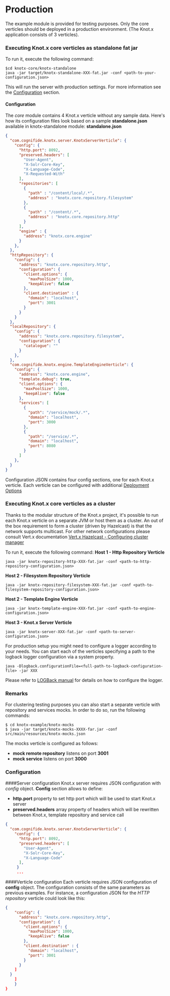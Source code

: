 # Production

The example module is provided for testing purposes. Only the core verticles should be deployed in a production environment. (The Knot.x application consists of 3 verticles).

### Executing Knot.x core verticles as standalone fat jar

To run it, execute the following command:
```
$cd knotx-core/knotx-standalone
java -jar target/knotx-standalone-XXX-fat.jar -conf <path-to-your-configuration.json>
```

This will run the server with production settings. For more information see the [Configuration](#configuration-1) section.

#### Configuration

The *core* module contains 4 Knot.x verticle without any sample data. Here's how its configuration files look based on a sample **standalone.json** available in knotx-standalone module:
**standalone.json**
```json
{
  "com.cognifide.knotx.server.KnotxServerVerticle": {
    "config": {
      "http.port": 8092,
      "preserved.headers": [
        "User-Agent",
        "X-Solr-Core-Key",
        "X-Language-Code",
        "X-Requested-With"
      ],
      "repositories": [
        {
          "path" : "/content/local/.*",
          "address" : "knotx.core.repository.filesystem"
        },
        {
          "path" : "/content/.*",
          "address" : "knotx.core.repository.http"
        }
      ],
      "engine" : {
        "address": "knotx.core.engine"
      }
    },
  },
  "httpRepository": {
    "config": {
      "address": "knotx.core.repository.http",
      "configuration": {
        "client.options": {
          "maxPoolSize": 1000,
          "keepAlive": false
        },
        "client.destination" : {
          "domain": "localhost",
          "port": 3001
        }
      }
    }
  },
  "localRepository": {
    "config": {
      "address": "knotx.core.repository.filesystem",
      "configuration": {
        "catalogue": ""
      }
    },
  },
  "com.cognifide.knotx.engine.TemplateEngineVerticle": {
    "config": {
      "address": "knotx.core.engine",
      "template.debug": true,
      "client.options": {
        "maxPoolSize": 1000,
        "keepAlive": false
      },
      "services": [
        {
          "path": "/service/mock/.*",
          "domain": "localhost",
          "port": 3000
        },
        {
          "path": "/service/.*",
          "domain": "localhost",
          "port": 8080
        }
      ]
    },
  }
}
```
Configuration JSON contains four config sections, one for each Knot.x verticle.
Each verticle can be configured with additional [Deployment Options](https://github.com/Cognifide/knotx/wiki/GettingStarted#deployment-options) 

### Executing Knot.x core verticles as a cluster
Thanks to the modular structure of the Knot.x project, it's possible to run each Knot.x verticle on a separate JVM or host them as a cluster. An out of the box requirement to form a cluster (driven by Hazelcast) is that the network supports multicast.
For other network configurations please consult Vert.x documentation [Vert.x Hazelcast - Configuring cluster manager](http://vertx.io/docs/vertx-hazelcast/java/#_configuring_this_cluster_manager)

To run it, execute the following command:
**Host 1 - Http Repository Verticle**
```
java -jar knotx-repository-http-XXX-fat.jar -conf <path-to-http-repository-configuration.json>
```
**Host 2 - Filesystem Repository Verticle**
```
java -jar knotx-repository-filesystem-XXX-fat.jar -conf <path-to-filesystem-repository-configuration.json>
```
**Host 2 - Template Engine Verticle**
```
java -jar knotx-template-engine-XXX-fat.jar -conf <path-to-engine-configuration.json>
```
**Host 3 - Knot.x Server Verticle**
```
java -jar knotx-server-XXX-fat.jar -conf <path-to-server-configuration.json>
```

For production setup you might need to configure a logger according to your needs. You can start each of the verticles specifying a path to the logback logger configuration via a system property.
```
java -Dlogback.configurationFile=<full-path-to-logback-configuration-file> -jar XXX
```
Please refer to [LOGBack manual](http://logback.qos.ch/manual/index.html) for details on how to configure the logger.

### Remarks
For clustering testing purposes you can also start a separate verticle with repository and services mocks. In order to do so, run the following commands:
```
$ cd knotx-example/knotx-mocks
$ java -jar target/knotx-mocks-XXXX-far.jar -conf src/main/resources/knotx-mocks.json
```
The mocks verticle is configured as follows:
- **mock remote repository** listens on port **3001**
- **mock service** listens on port **3000**

### Configuration
####Server configuration
Knot.x server requires JSON configuration with *config* object. **Config** section allows to define:
- **http.port** property to set http port which will be used to start Knot.x server
- **preserved.headers** array property of headers which will be rewritten between Knot.x, template repository and service call
```json
{
  "com.cognifide.knotx.server.KnotxServerVerticle": {
    "config": {
      "http.port": 8092,
      "preserved.headers": [
        "User-Agent",
        "X-Solr-Core-Key",
        "X-Language-Code"
      ],
     }
     ...
 ``` 
####Verticle configuration
Each verticle requires JSON configuration of **config** object. The configuration consists of the same parameters as previous examples.
For instance, a configuration JSON for the *HTTP repository* verticle could look like this:
```json
{
    "config": {
      "address": "knotx.core.repository.http",
      "configuration": {
        "client.options": {
          "maxPoolSize": 1000,
          "keepAlive": false
        },
        "client.destination" : {
          "domain": "localhost",
          "port": 3001
        }
      }
    ]
  }
    ]
    }
}
```
